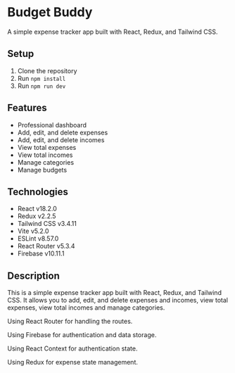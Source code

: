 # Budget Buddy

A simple expense tracker app built with React, Redux, and Tailwind CSS.

## Setup

1. Clone the repository
2. Run `npm install`
3. Run `npm run dev`

## Features

- Professional dashboard
- Add, edit, and delete expenses
- Add, edit, and delete incomes
- View total expenses
- View total incomes
- Manage categories
- Manage budgets

## Technologies

- React v18.2.0
- Redux v2.2.5
- Tailwind CSS v3.4.11
- Vite v5.2.0
- ESLint v8.57.0
- React Router v5.3.4
- Firebase v10.11.1

## Description

This is a simple expense tracker app built with React, Redux, and Tailwind CSS. It allows you to add, edit, and delete expenses and incomes, view total expenses, view total incomes and manage categories.

Using React Router for handling the routes.

Using Firebase for authentication and data storage.

Using React Context for authentication state.

Using Redux for expense state management.
